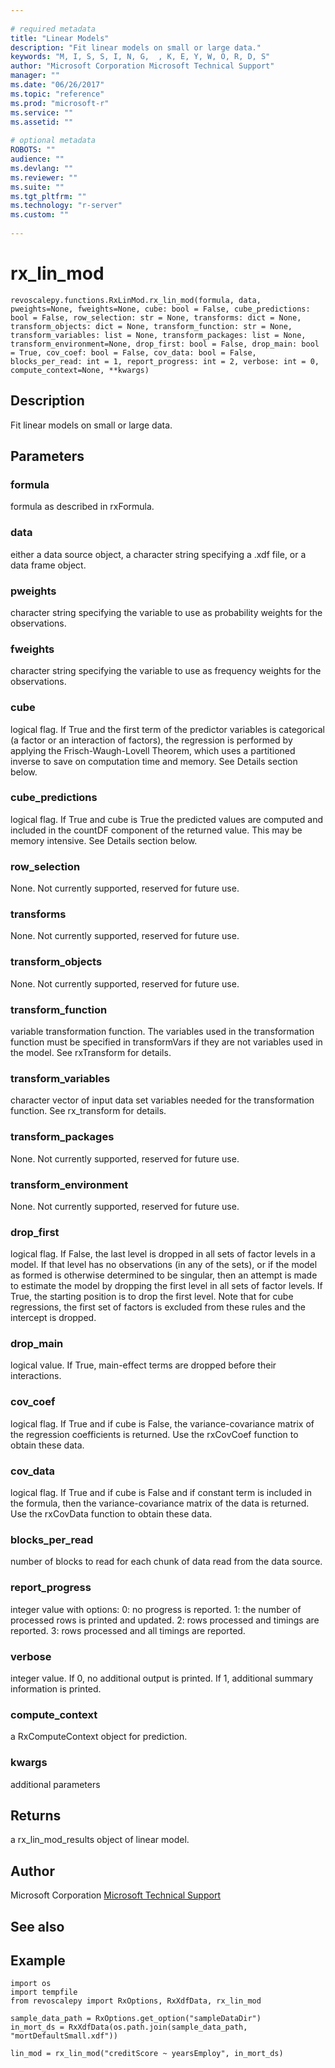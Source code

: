 ```yaml
--- 
 
# required metadata 
title: "Linear Models" 
description: "Fit linear models on small or large data." 
keywords: "M, I, S, S, I, N, G,  , K, E, Y, W, O, R, D, S" 
author: "Microsoft Corporation Microsoft Technical Support" 
manager: "" 
ms.date: "06/26/2017" 
ms.topic: "reference" 
ms.prod: "microsoft-r" 
ms.service: "" 
ms.assetid: "" 
 
# optional metadata 
ROBOTS: "" 
audience: "" 
ms.devlang: "" 
ms.reviewer: "" 
ms.suite: "" 
ms.tgt_pltfrm: "" 
ms.technology: "r-server" 
ms.custom: "" 
 
---
```


# rx_lin_mod



```
revoscalepy.functions.RxLinMod.rx_lin_mod(formula, data, pweights=None, fweights=None, cube: bool = False, cube_predictions: bool = False, row_selection: str = None, transforms: dict = None, transform_objects: dict = None, transform_function: str = None, transform_variables: list = None, transform_packages: list = None, transform_environment=None, drop_first: bool = False, drop_main: bool = True, cov_coef: bool = False, cov_data: bool = False, blocks_per_read: int = 1, report_progress: int = 2, verbose: int = 0, compute_context=None, **kwargs)
```




## Description

Fit linear models on small or large data.


## Parameters


### formula

formula as described in rxFormula.


### data

either a data source object, a character string specifying a
.xdf file, or a data frame object.


### pweights

character string specifying the variable to use as probability
weights for the observations.


### fweights

character string specifying the variable to use as frequency
weights for the observations.


### cube

logical flag. If True and the first term of the predictor variables
is categorical (a factor or an interaction of factors), the regression is
performed by applying the Frisch-Waugh-Lovell Theorem, which uses a partitioned
inverse to save on computation time and memory. See Details section below.


### cube_predictions

logical flag. If True and cube is True the predicted
values are computed and included in the countDF component of the returned
value. This may be memory intensive. See Details section below.


### row_selection

None. Not currently supported, reserved for future use.


### transforms

None. Not currently supported, reserved for future use.


### transform_objects

None. Not currently supported, reserved for future use.


### transform_function

variable transformation function. The variables used
in the transformation function must be specified in transformVars if they
are not variables used in the model. See rxTransform for details.


### transform_variables

character vector of input data set variables needed
for the transformation function. See rx_transform for details.


### transform_packages

None. Not currently supported, reserved for future use.


### transform_environment

None. Not currently supported, reserved for future use.


### drop_first

logical flag. If False, the last level is dropped in all sets
of factor levels in a model. If that level has no observations (in any of the
sets), or if the model as formed is otherwise determined to be singular, then
an attempt is made to estimate the model by dropping the first level in all sets
of factor levels. If True, the starting position is to drop the first level. Note
that for cube regressions, the first set of factors is excluded from these rules
and the intercept is dropped.


### drop_main

logical value. If True, main-effect terms are dropped before their
interactions.


### cov_coef

logical flag. If True and if cube is False, the variance-covariance
matrix of the regression coefficients is returned. Use the rxCovCoef function to
obtain these data.


### cov_data

logical flag. If True and if cube is False and if constant term is
included in the formula, then the variance-covariance matrix of the data is
returned. Use the rxCovData function to obtain these data.


### blocks_per_read

number of blocks to read for each chunk of data read from
the data source.


### report_progress

integer value with options:
0: no progress is reported.
1: the number of processed rows is printed and updated.
2: rows processed and timings are reported.
3: rows processed and all timings are reported.


### verbose

integer value. If 0, no additional output is printed. If 1,
additional summary information is printed.


### compute_context

a RxComputeContext object for prediction.


### kwargs

additional parameters


## Returns

a rx_lin_mod_results object of linear model.


## Author

Microsoft Corporation [Microsoft Technical Support](https://go.microsoft.com/fwlink/?LinkID=698556&clcid=0x409.md)


## See also


## Example



```
import os
import tempfile
from revoscalepy import RxOptions, RxXdfData, rx_lin_mod

sample_data_path = RxOptions.get_option("sampleDataDir")
in_mort_ds = RxXdfData(os.path.join(sample_data_path, "mortDefaultSmall.xdf"))

lin_mod = rx_lin_mod("creditScore ~ yearsEmploy", in_mort_ds)
```

